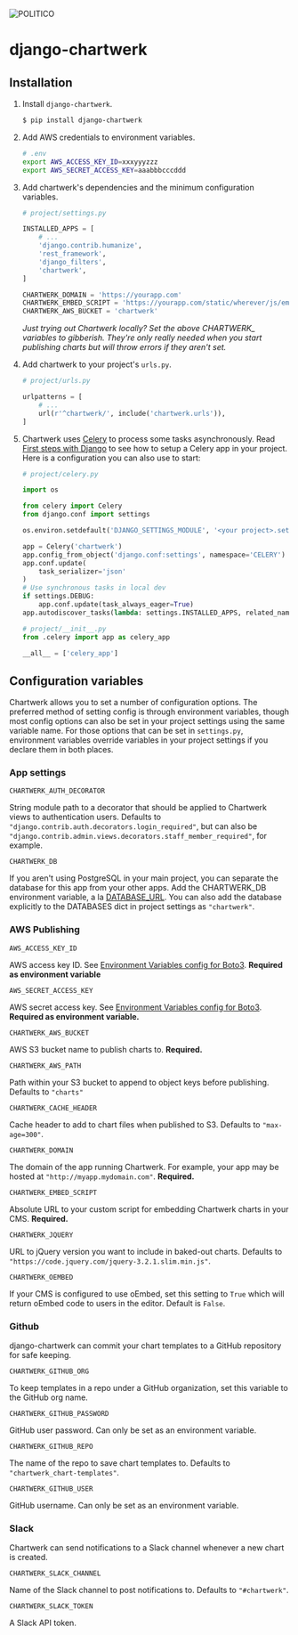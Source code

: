 ![POLITICO](https://rawgithub.com/The-Politico/src/master/images/logo/badge.png)

# django-chartwerk

## Installation

1. Install `django-chartwerk`.

    ```bash
    $ pip install django-chartwerk
    ```

2. Add AWS credentials to environment variables.

    ```bash
    # .env
    export AWS_ACCESS_KEY_ID=xxxyyyzzz
    export AWS_SECRET_ACCESS_KEY=aaabbbcccddd
    ```

3. Add chartwerk's dependencies and the minimum configuration variables.

    ```python
    # project/settings.py

    INSTALLED_APPS = [
        # ...
        'django.contrib.humanize',
        'rest_framework',
        'django_filters',
        'chartwerk',
    ]

    CHARTWERK_DOMAIN = 'https://yourapp.com'
    CHARTWERK_EMBED_SCRIPT = 'https://yourapp.com/static/wherever/js/embed_v1.js'
    CHARTWERK_AWS_BUCKET = 'chartwerk'
    ```

    _Just trying out Chartwerk locally? Set the above CHARTWERK\_ variables to gibberish. They're only really needed when you start publishing charts but will throw errors if they aren't set._

4. Add chartwerk to your project's `urls.py`.

    ```python
    # project/urls.py

    urlpatterns = [
        # ...
        url(r'^chartwerk/', include('chartwerk.urls')),
    ]
    ```

5. Chartwerk uses [Celery](http://docs.celeryproject.org/en/latest/getting-started/introduction.html) to process some tasks asynchronously. Read [First steps with Django](http://docs.celeryproject.org/en/latest/django/first-steps-with-django.html) to see how to setup a Celery app in your project. Here is a configuration you can also use to start:

    ```python
    # project/celery.py

    import os

    from celery import Celery
    from django.conf import settings

    os.environ.setdefault('DJANGO_SETTINGS_MODULE', '<your project>.settings')

    app = Celery('chartwerk')
    app.config_from_object('django.conf:settings', namespace='CELERY')
    app.conf.update(
        task_serializer='json'
    )
    # Use synchronous tasks in local dev
    if settings.DEBUG:
        app.conf.update(task_always_eager=True)
    app.autodiscover_tasks(lambda: settings.INSTALLED_APPS, related_name='celery')
    ```

    ```python
    # project/__init__.py
    from .celery import app as celery_app

    __all__ = ['celery_app']
    ```

## Configuration variables

Chartwerk allows you to set a number of configuration options. The preferred method of setting config is through environment variables, though most config options can also be set in your project settings using the same variable name. For those options that can be set in `settings.py`, environment variables override variables in your project settings if you declare them in both places.

### App settings

`CHARTWERK_AUTH_DECORATOR`

String module path to a decorator that should be applied to Chartwerk views to authentication users. Defaults to `"django.contrib.auth.decorators.login_required"`, but can also be `"django.contrib.admin.views.decorators.staff_member_required"`, for example.

`CHARTWERK_DB`

If you aren't using PostgreSQL in your main project, you can separate the database for this app from your other apps. Add the CHARTWERK_DB environment variable, a la [DATABASE_URL](https://github.com/kennethreitz/dj-database-url). You can also add the database explicitly to the DATABASES dict in project settings as `"chartwerk"`.

### AWS Publishing

`AWS_ACCESS_KEY_ID`

AWS access key ID. See [Environment Variables config for Boto3](http://boto3.readthedocs.io/en/latest/guide/configuration.html#environment-variables). **Required as environment variable**

`AWS_SECRET_ACCESS_KEY`

AWS secret access key. See [Environment Variables config for Boto3](http://boto3.readthedocs.io/en/latest/guide/configuration.html#environment-variables). **Required as environment variable.**

`CHARTWERK_AWS_BUCKET`

AWS S3 bucket name to publish charts to. **Required.**

`CHARTWERK_AWS_PATH`

Path within your S3 bucket to append to object keys before publishing. Defaults to `"charts"`

`CHARTWERK_CACHE_HEADER`

Cache header to add to chart files when published to S3. Defaults to `"max-age=300"`.

`CHARTWERK_DOMAIN`

The domain of the app running Chartwerk. For example, your app may be hosted at `"http://myapp.mydomain.com"`. **Required.**

`CHARTWERK_EMBED_SCRIPT`

Absolute URL to your custom script for embedding Chartwerk charts in your CMS. **Required.**

`CHARTWERK_JQUERY`

URL to jQuery version you want to include in baked-out charts. Defaults to `"https://code.jquery.com/jquery-3.2.1.slim.min.js"`.


`CHARTWERK_OEMBED`

If your CMS is configured to use oEmbed, set this setting to `True` which will return oEmbed code to users in the editor. Default is `False`.


### Github

django-chartwerk can commit your chart templates to a GitHub repository for safe keeping.

`CHARTWERK_GITHUB_ORG`

To keep templates in a repo under a GitHub organization, set this variable to the GitHub org name.

`CHARTWERK_GITHUB_PASSWORD`

GitHub user password. Can only be set as an environment variable.

`CHARTWERK_GITHUB_REPO`

The name of the repo to save chart templates to. Defaults to `"chartwerk_chart-templates"`.

`CHARTWERK_GITHUB_USER`

GitHub username. Can only be set as an environment variable.

### Slack

Chartwerk can send notifications to a Slack channel whenever a new chart is created.

`CHARTWERK_SLACK_CHANNEL`

Name of the Slack channel to post notifications to. Defaults to `"#chartwerk"`.

`CHARTWERK_SLACK_TOKEN`

A Slack API token.
